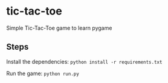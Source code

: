 # tic-tac-toe

Simple Tic-Tac-Toe game to learn pygame

## Steps

Install the dependencies:
```python install -r requirements.txt```

Run the game:
```python run.py```
